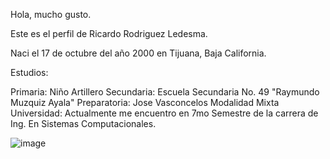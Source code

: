 Hola, mucho gusto.

Este es el perfil de Ricardo Rodriguez Ledesma.

Naci el 17 de octubre del año 2000 en Tijuana, Baja California.

Estudios:

Primaria: Niño Artillero
Secundaria: Escuela Secundaria No. 49 "Raymundo Muzquiz Ayala"
Preparatoria: Jose Vasconcelos Modalidad Mixta
Universidad: Actualmente me encuentro en 7mo Semestre de la carrera de Ing. En Sistemas Computacionales.

![image](https://user-images.githubusercontent.com/124211951/217956075-f3c74362-e193-4390-b9f6-83cb0a97d5aa.png)
